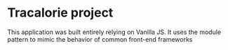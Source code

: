 # Tracalorie project

This application was built entirely relying on Vanilla JS. 
It uses the module pattern to mimic the behavior of common front-end frameworks
